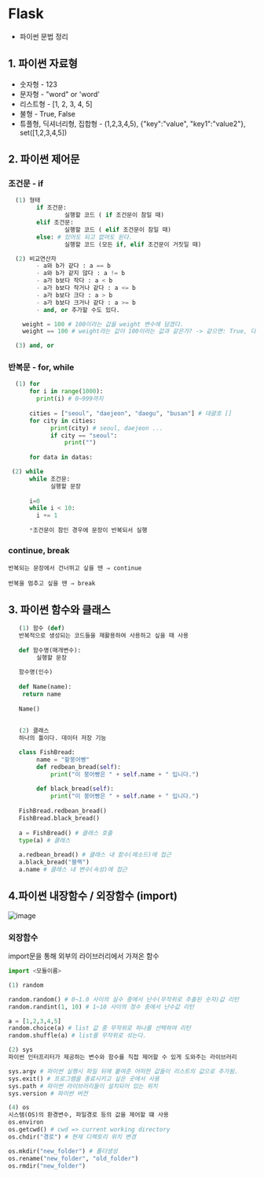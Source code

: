 # Flask
- 파이썬 문법 정리

 ## 1.  파이썬 자료형
- 숫자형 - 123
- 문자형 - "word" or 'word'
- 리스트형 - [1, 2, 3, 4, 5]
- 불형 - True, False
- 튜플형, 딕셔너리형, 집합형 - (1,2,3,4,5), {"key":"value",  "key1":"value2"}, set([1,2,3,4,5])


## 2. 파이썬 제어문

### 조건문 - if
```python
  (1) 형태
        if 조건문:
        		실행할 코드 ( if 조건문이 참일 때)
        elif 조건문:
        		실행할 코드 ( elif 조건문이 참일 때)
        else: # 있어도 되고 없어도 된다.
        		실행할 코드 (모든 if, elif 조건문이 거짓일 때)

  (2) 비교연산자
        - a와 b가 같다 : a == b
        - a와 b가 같지 않다 : a != b
        - a가 b보다 작다 : a < b
        - a가 b보다 작거나 같다 : a <= b
        - a가 b보다 크다 : a > b
        - a가 b보다 크거나 같다 : a >= b
        - and, or 추가할 수도 있다.

    weight = 100 # 100이라는 값을 weight 변수에 담겠다.
    weight == 100 # weight라는 값이 100이라는 값과 같은가? -> 같으면: True, 다르면: False

  (3) and, or
```

### 반복문 - for, while
```python
  (1) for
      for i in range(1000):
      	print(i) # 0~999까지
      
      cities = ["seoul", "daejeon", "daegu", "busan"] # 대괄호 []
      for city in cities:
      		print(city) # seoul, daejeon ...
      		if city == "seoul":
      			print("")
      
      for data in datas:

 (2) while
      while 조건문:
      		실행할 문장
      
      i=0
      while i < 10:
      	i += 1
      
      *조건문이 참인 경우에 문장이 반복되서 실행
```


### continue, break

    반복되는 문장에서 건너뛰고 싶을 땐 ⇒ continue
    
    반복을 멈추고 싶을 땐 ⇒ break





## 3. 파이썬 함수와 클래스
```python
   (1) 함수 (def)
   반복적으로 생성되는 코드들을 재활용하여 사용하고 싶을 때 사용
   
   def 함수명(매개변수): 
   		실행할 문장
   
   함수명(인수)
   
   def Name(name):
   	return name
   
   Name()
   
   
   (2) 클래스
   하나의 틀이다. 데이터 저장 기능

   class FishBread:
   		name = "팥붕어빵"
   		def redbean_bread(self):
   			print("이 붕어빵은 " + self.name + " 입니다.")
   
   		def black_bread(self):
   			print("이 붕어빵은 " + self.name + " 입니다.")
   
   FishBread.redbean_bread()
   FishBread.black_bread()
   
   a = FishBread() # 클래스 호출
   type(a) # 클래스
   
   a.redbean_bread() # 클래스 내 함수(메소드)에 접근
   a.black_bread("블랙")
   a.name # 클래스 내 변수(속성)에 접근
   ```



## 4.파이썬 내장함수 / 외장함수 (import)
![image](https://github.com/BE02LEEJAEHOON/oz_class/assets/155046462/394629e1-0b2a-4921-959d-51cfdf71aaad)


### 외장함수
import문을 통해 외부의 라이브러리에서 가져온 함수
```python
import <모듈이름>
```

```python
(1) random

random.random() # 0~1.0 사이의 실수 중에서 난수(무작위로 추출된 숫자)값 리턴
random.randint(1, 10) # 1~10 사이의 정수 중에서 난수값 리턴

a = [1,2,3,4,5]
random.choice(a) # list 값 중 무작위로 하나를 선택하여 리턴
random.shuffle(a) # list를 무작위로 섞는다.

(2) sys
파이썬 인터프리터가 제공하는 변수와 함수를 직접 제어할 수 있게 도와주는 라이브러리

sys.argv # 파이썬 실행시 파일 뒤에 붙여준 어떠한 값들이 리스트의 값으로 추가됨.
sys.exit() # 프로그램을 종료시키고 싶은 곳에서 사용
sys.path # 파이썬 라이브러리들이 설치되어 있는 위치
sys.version # 파이썬 버전

(4) os
시스템(OS)의 환경변수, 파일경로 등의 값을 제어할 떄 사용
os.environ
os.getcwd() # cwd => current working directory
os.chdir("경로") # 현재 디렉토리 위치 변경

os.mkdir("new_folder") # 폴더생성
os.rename("new_folder", "old_folder")
os.rmdir("new_folder")
```
